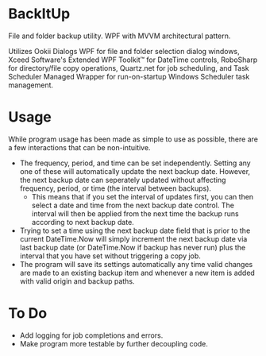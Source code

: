 # BackItUp
 File and folder backup utility. WPF with MVVM architectural pattern.
 
 Utilizes Ookii Dialogs WPF for file and folder selection dialog windows, Xceed Software's Extended WPF Toolkit™ for DateTime controls, RoboSharp for directory/file copy operations, Quartz.net for job scheduling, and Task Scheduler Managed Wrapper for run-on-startup Windows Scheduler task management.

# Usage
While program usage has been made as simple to use as possible, there are a few interactions that can be non-intuitive.
  - The frequency, period, and time can be set independently. Setting any one of these will automatically update the next backup date. However, the next backup date can seperately updated without affecting frequency, period, or time (the interval between backups).
    - This means that if you set the interval of updates first, you can then select a date and time from the next backup date control. The interval will then be applied from the next time the backup runs according to next backup date.
  - Trying to set a time using the next backup date field that is prior to the current DateTime.Now will simply increment the next backup date via last backup date (or DateTime.Now if backup has never run) plus the interval that you have set without triggering a copy job.
  - The program will save its settings automatically any time valid changes are made to an existing backup item and whenever a new item is added with valid origin and backup paths.

# To Do
  - Add logging for job completions and errors.
  - Make program more testable by further decoupling code.